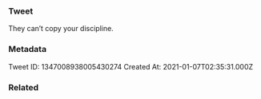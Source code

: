 ### Tweet
They can’t copy your discipline.

### Metadata
Tweet ID: 1347008938005430274
Created At: 2021-01-07T02:35:31.000Z

### Related

